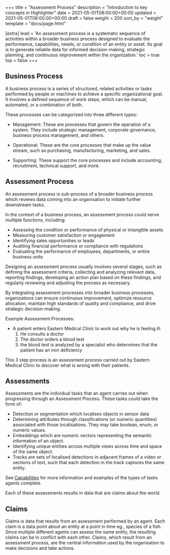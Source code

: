 +++
title = "Assessment Process"
description = "Introduction to key concepts in Highlighter"
date = 2021-05-01T08:00:00+00:00
updated = 2021-05-01T08:00:00+00:00
draft = false
weight = 200
sort_by = "weight"
template = "docs/page.html"

[extra]
lead = 'An assessment process is a systematic sequence of activities within a broader business process designed to evaluate the performance, capabilities, needs, or condition of an entity or asset. Its goal is to generate reliable data for informed decision-making, strategic planning, and continuous improvement within the organization.'
toc = true
top = false
+++

## Business Process
A business process is a series of structured, related activities or tasks performed by people or machines to achieve a specific organizational goal. It involves a defined sequence of work steps, which can be manual, automated, or a combination of both.

These processes can be categorized into three different types:

* Management: These are processes that govern the operation of a system. They include strategic management, corporate governance, business process management, and others.

* Operational: These are the core processes that make up the value stream, such as purchasing, manufacturing, marketing, and sales.

* Supporting: These support the core processes and include accounting, recruitment, technical support, and more.

## Assessment Process

An assessment process is sub-process of a broader business process which reviews data coming into an organisation to initiate further downstream tasks.

In the context of a business process, an assessment process could serve multiple functions, including:

* Assessing the condition or performance of physical or intangible assets
* Measuring customer satisfaction or engagement
* Identifying sales opportunities or leads
* Auditing financial performance or compliance with regulations
* Evaluating the performance of employees, departments, or entire business units

Designing an assessment process usually involves several stages, such as defining the assessment criteria, collecting and analyzing relevant data, reporting findings, developing an action plan based on these findings, and regularly reviewing and adjusting the process as necessary.

By integrating assessment processes into broader business processes, organizations can ensure continuous improvement, optimize resource allocation, maintain high standards of quality and compliance, and drive strategic decision-making.

Example Assessment Processes:
* A patient enters Eastern Medical Clinic to work out why he is feeling ill:
    1. He consults a doctor
    2. The doctor orders a blood test
    3. the blood test is analyzed by a specialist who determines that the patient has an iron deficiency

This 3 step process is an assessment process carried out by Eastern Medical Clinic to discover what is wrong with their patients.


## Assessments

Assessments are the individual tasks that an agent carries out when progressing through an Assessment Process. These tasks could take the form of:
 * Detection or segmentation which localises objects in sensor data
 * Determining attributes through classifications (or numeric quantities) associated with those localisations. They may take boolean, enum, or numeric values.
 * Embeddings which are numeric vectors representing the semantic information of an object.
 * Identifying unique entities across multiple views across time and space of the same object.
 * Tracks are sets of localised detections in adjacent frames of a video or sections of text, such that each detection in the track captures the same entity.

See [Capabilities](../capabilities/) for more information and examples of the types of tasks agents complete.

Each of these assessments results in data that are claims about the world.

## Claims

Claims is data that results from an assessment performed by an agent. Each claim is a data point about an entity at a point in time eg., species of a fish. Since multiple different agents can assess the same entity, the resulting claims can be in conflict with each other. Claims, which result from an assessment process, are the central information used by the organisation to make decisions and take actions.

